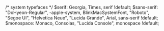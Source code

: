 
/* system typefaces */
$serif: Georgia, Times, serif !default;
$sans-serif: "DoHyeon-Regular", -apple-system, BlinkMacSystemFont, "Roboto", "Segoe UI",
  "Helvetica Neue", "Lucida Grande", Arial, sans-serif !default;
$monospace: Monaco, Consolas, "Lucida Console", monospace !default;
